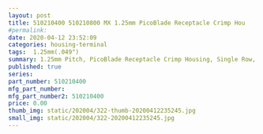 ```yaml
---
layout: post
title: 510210400 510210800 MX 1.25mm PicoBlade Receptacle Crimp Hou
#permalink: 
date: 2020-04-12 23:52:09
categories: housing-terminal
tags:  1.25mm(.049")
summary: 1.25mm Pitch, PicoBlade Receptacle Crimp Housing, Single Row, Friction Lock, 4 Circuits, Natural
published: true 
series: 
part_number: 510210400
mfg_part_number: 
mfg_part_number2: 510210400
price: 0.00
thumb_img: static/202004/322-thumb-20200412235245.jpg
small_img: static/202004/322-20200412235245.jpg
---
```



